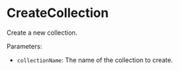 # CreateCollection

Create a new collection.

Parameters:
* `collectionName`: The name of the collection to create.

